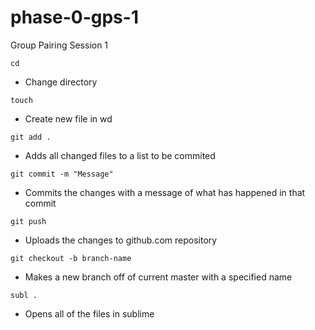 # phase-0-gps-1
Group Pairing Session 1
```
cd
```
- Change directory

```
touch
```
- Create new file in wd

```
git add .
```
- Adds all changed files to a list to be commited

```
git commit -m "Message"
```
- Commits the changes with a message of what has happened in that commit

```
git push
```
- Uploads the changes to github.com repository

```
git checkout -b branch-name
```
- Makes a new branch off of current master with a specified name

```
subl .
```
- Opens all of the files in sublime